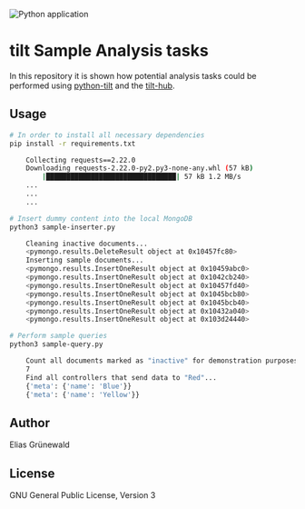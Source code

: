 ![Python application](https://github.com/Transparency-Information-Language/tilt-sample-analysis/workflows/Python%20application/badge.svg?event=push)

# tilt Sample Analysis tasks
In this repository it is shown how potential analysis tasks could be performed using [python-tilt](https://github.com/Transparency-Information-Language/python-tilt) and the [tilt-hub](https://github.com/Transparency-Information-Language/tilt-hub).

## Usage

```bash
# In order to install all necessary dependencies
pip install -r requirements.txt

    Collecting requests==2.22.0
    Downloading requests-2.22.0-py2.py3-none-any.whl (57 kB)
        |████████████████████████████████| 57 kB 1.2 MB/s
    ...
    ...
    ...

# Insert dummy content into the local MongoDB
python3 sample-inserter.py

    Cleaning inactive documents...
    <pymongo.results.DeleteResult object at 0x10457fc80>
    Inserting sample documents...
    <pymongo.results.InsertOneResult object at 0x10459abc0>
    <pymongo.results.InsertOneResult object at 0x1042cb240>
    <pymongo.results.InsertOneResult object at 0x10457fd40>
    <pymongo.results.InsertOneResult object at 0x1045bcb80>
    <pymongo.results.InsertOneResult object at 0x1045bcb40>
    <pymongo.results.InsertOneResult object at 0x10432a040>
    <pymongo.results.InsertOneResult object at 0x103d24440>

# Perform sample queries 
python3 sample-query.py

    Count all documents marked as "inactive" for demonstration purposes...
    7
    Find all controllers that send data to "Red"...
    {'meta': {'name': 'Blue'}}
    {'meta': {'name': 'Yellow'}}
````

## Author
Elias Grünewald

## License
GNU General Public License, Version 3
